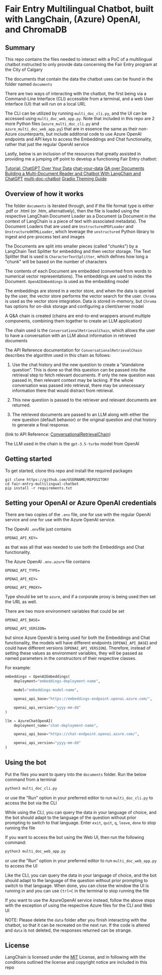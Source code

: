 # Fair Entry Multilingual Chatbot, built with LangChain, (Azure) OpenAI, and ChromaDB

## Summary

This repo contains the files needed to interact with a PoC of a multilingual chatbot instructed to only provide data concerning the Fair Entry program at the City of Calgary

The documents that contain the data the chatbot uses can be found in the folder named `documents`

There are two ways of interacting with the chatbot, the first being via a Command-Line Interface (CLI) accessible from a terminal, and a web User Interface (UI) that will run on a local URL

The CLI can be utilized by running `multi_doc_cli.py`, and the UI can be accessed using `multi_doc_web_app.py`. Note that included in this repo are 2 more Python files (`azure_multi_doc_cli.py` and `azure_multi_doc_web_app.py`) that are in essence the same as their non-Azure counterparts, but include additonal code to use Azure OpenAI endpoints and API keys to access the Embeddings and Chat functionality, rather that just the regular OpenAI
service

Lastly, below is an inclusion of the resources that greatly assisted in providing me a jumping off point to develop a functioning Fair Entry chatbot:

[Tutorial: ChatGPT Over Your Data](https://blog.langchain.dev/tutorial-chatgpt-over-your-data/)
[chat-your-data](https://github.com/hwchase17/chat-your-data?ref=blog.langchain.dev)
[QA over Documents](https://python.langchain.com/docs/use_cases/question_answering/)
[Building a Multi-Document Reader and Chatbot With LangChain and ChatGPT](https://betterprogramming.pub/building-a-multi-document-reader-and-chatbot-with-langchain-and-chatgpt-d1864d47e339)
[multi-doc-chatbot](https://github.com/smaameri/multi-doc-chatbot)
[Gradio Theming Guide](https://www.gradio.app/guides/theming-guide)


## Overview of how it works

The folder `documents` is iterated through, and if the file format type is either .pdf or .html (or .htm, alternatively), then the file is loaded using the respective LangChain Document Loader as a Document (a Document in the context of LangChain is a piece of text with associated metadata). The Document Loaders that are used are `UnstructuredPDFLoader` and `UnstructuredHTMLLoader`, which leverage the `unstructured` Python library to ingest and pre-process text and images

The Documents are split into smaller pieces (called "chunks") by a LangChain Text Splitter for embedding and then vector storage. The Text Splitter that is used is `CharacterTextSplitter`, which defines how long a "chunk" will be based on the number of characters

The contents of each Document are embedded (converted from words to numerical vector representations). The embeddings are used to index the Document. `OpenAIEmbeddings` is used as the embedding model

The embeddings are stored in a vector store, and when the data is queried by the user, the vector store performs the vector search for the user. `Chroma` is used as the vector store integration. Data is stored in-memory, but `Chroma` has options for on-disk storage and configuring a client/server model

A Q&A chain is created (chains are end-to-end wrappers around multiple components, combining them together to create an LLM application)

The chain used is the `ConversationalRetrievalChain`, which allows the user to have a conversation with an LLM about information in retrieved documents

The API Reference documentation for `ConversationalRetrievalChain` describes the algorithm used in this chain as follows:

1. Use the chat history and the new question to create a “standalone question”. This is done so that this question can be passed into the retrieval step to fetch relevant documents. If only the new question was passed in, then relevant context may be lacking. If the whole conversation was passed into retrieval, there may be unnecessary information there that would distract from retrieval.

2. This new question is passed to the retriever and relevant documents are returned.

3. The retrieved documents are passed to an LLM along with either the new question (default behavior) or the original question and chat history to generate a final response.

(link to API Reference: [ConversationalRetrievalChain](https://api.python.langchain.com/en/latest/chains/langchain.chains.conversational_retrieval.base.ConversationalRetrievalChain.html))

The LLM used in the chain is the `gpt-3.5-turbo` model from OpenAI 


## Getting started

To get started, clone this repo and install the required packages

```
git clone https://github.com/USERNAME/REPOSITORY
cd fair-entry-multilingual-chatbot
pip install -r requirements.txt
```

## Setting your OpenAI or Azure OpenAI credentials

There are two copies of the `.env` file, one for use with the regular OpenAI service and one for use with the Azure OpenAI service.

The OpenAI `.env`file just contains

`OPENAI_API_KEY=`

as that was all that was needed to use both the Embeddings and Chat functionality.

The Azure OpenAI `.env.azure` file contains

`OPENAI_API_TYPE=`

`OPENAI_API_KEY=`

`OPENAI_API_PROXY=`

Type should be set to `azure`, and if a corporate proxy is being used then set the URL as well.

There are two more environment variables that could be set

`OPENAI_API_BASE=`

`OPENAI_API_VERSION=`

but since Azure OpenAI is being used for both the Embeddings and Chat functionality, the models will have different endpoints (`OPENAI_API_BASE`) and could have different versions (`OPENAI_API_VERSION`). Therefore, instead of setting these values as environment variables, they will be passed as named parameters in the constructors of their respective classes.

For example:

```python
embeddings = OpenAIEmbeddings(
    deployment="embeddings-deployment-name",

    model="embeddings-model-name",

    openai_api_base="https://embeddings-endpoint.openai.azure.com/",

    openai_api_version="yyyy-mm-dd"
)
```

```python
llm = AzureChatOpenAI(
    deployment_name="chat-deployment-name",

    openai_api_base="https://chat-endpoint.openai.azure.com/",

    openai_api_version="yyyy-mm-dd"
)
```


## Using the bot

Put the files you want to query into the `documents` folder. Run the below command from a terminal

```python
python3 multi_doc_cli.py
```

or use the "Run" option in your preferred editor to run `multi_doc_cli.py` to access the bot via the CLI

While using the CLI, you can query the data in your language of choice, and the bot should adapt to the language of the question without prior prompting to switch to that language. Enter `exit`, `quit`, `q`, `leave`, `done` to stop running the file

If you want to access the bot using the Web UI, then run the following command:

```python
python3 multi_doc_web_app.py
```
or use the "Run" option in your preferred editor to run `multi_doc_web_app.py` to access the UI

Like the CLI, you can query the data in your language of choice, and the bot should adapt to the language of the question without prior prompting to switch to that language. When done, you can close the window the UI is running in and you can use `Ctrl+C` in the terminal to stop running the file

If you want to use the AzureOpenAI service instead, follow the above steps with the exception of using the respective Azure files for the CLI and Web UI

NOTE: Please delete the `data` folder after you finish interacting with the chatbot, so that it can be recreated on the next run. If the code is altered and `data` is not deleted, the responses returned can be strange.


## License
LangChain is licensed under the [MIT](https://choosealicense.com/licenses/mit/) License, and in following with the conditions outlined the license and copyright notice are included in this repo
